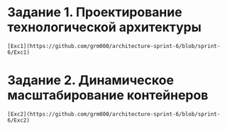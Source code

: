 # Задание 1. Проектирование технологической архитектуры
    [Exc1](https://github.com/grm000/architecture-sprint-6/blob/sprint-6/Exc1)
# Задание 2. Динамическое масштабирование контейнеров
    [Exc2](https://github.com/grm000/architecture-sprint-6/blob/sprint-6/Exc2)